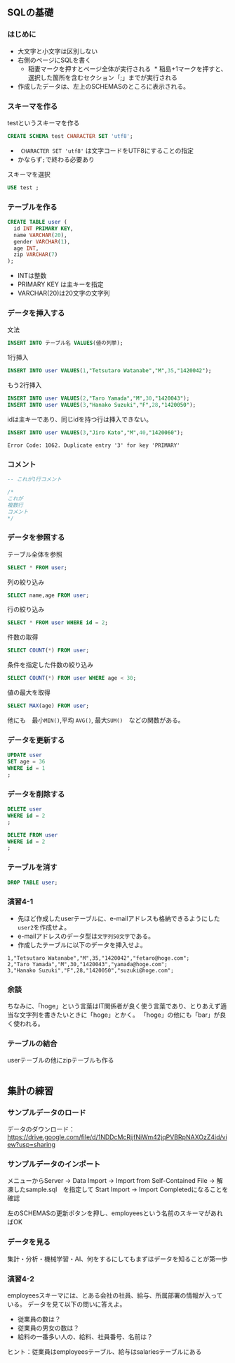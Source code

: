 ## SQLの基礎

### はじめに

* 大文字と小文字は区別しない
* 右側のページにSQLを書く
  * 稲妻マークを押すとページ全体が実行される
  * 稲島+1マークを押すと、選択した箇所を含むセクション「;」までが実行される
* 作成したデータは、左上のSCHEMASのところに表示される。

### スキーマを作る

testというスキーマを作る

```sql
CREATE SCHEMA test CHARACTER SET 'utf8';
```

* ` CHARACTER SET 'utf8'` は文字コードをUTF8にすることの指定
* かならず`;`で終わる必要あり

スキーマを選択

```sql
USE test ;
```

### テーブルを作る

```sql
CREATE TABLE user (
  id INT PRIMARY KEY, 
  name VARCHAR(20), 
  gender VARCHAR(1),
  age INT, 
  zip VARCHAR(7)
);
```

* INTは整数
* PRIMARY KEY は主キーを指定
* VARCHAR(20)は20文字の文字列

### データを挿入する

文法

```sql
INSERT INTO テーブル名 VALUES(値の列挙);
```

1行挿入

```sql
INSERT INTO user VALUES(1,"Tetsutaro Watanabe","M",35,"1420042");
```

もう2行挿入

```sql
INSERT INTO user VALUES(2,"Taro Yamada","M",30,"1420043");
INSERT INTO user VALUES(3,"Hanako Suzuki","F",28,"1420050");
```

idは主キーであり、同じidを持つ行は挿入できない。

```sql
INSERT INTO user VALUES(3,"Jiro Kato","M",40,"1420060");
```

```
Error Code: 1062. Duplicate entry '3' for key 'PRIMARY'
```

### コメント

```sql
-- これが1行コメント
```

```sql
/*
これが
複数行
コメント
*/
```

### データを参照する

テーブル全体を参照

```sql
SELECT * FROM user;
```

列の絞り込み

```sql
SELECT name,age FROM user;
```

行の絞り込み

```sql
SELECT * FROM user WHERE id = 2; 
```

件数の取得

```sql
SELECT COUNT(*) FROM user;
```

条件を指定した件数の絞り込み

```sql
SELECT COUNT(*) FROM user WHERE age < 30;
```

値の最大を取得

```sql
SELECT MAX(age) FROM user;
```

他にも　最小`MIN()`,平均 `AVG()`, 最大`SUM()`　などの関数がある。


### データを更新する

```sql
UPDATE user 
SET age = 36
WHERE id = 1
;
```

### データを削除する

```sql
DELETE user 
WHERE id = 2
;
```

```sql
DELETE FROM user 
WHERE id = 2
;
```

### テーブルを消す

```sql
DROP TABLE user;
```

### 演習4-1

* 先ほど作成したuserテーブルに、e-mailアドレスも格納できるようにした`user2`を作成せよ。
* e-mailアドレスのデータ型は`文字列50文字`である。
* 作成したテーブルに以下のデータを挿入せよ。

```
1,"Tetsutaro Watanabe","M",35,"1420042","fetaro@hoge.com";
2,"Taro Yamada","M",30,"1420043","yamada@hoge.com";
3,"Hanako Suzuki","F",28,"1420050","suzuki@hoge.com";
```

### 余談
ちなみに、「hoge」という言葉はIT関係者が良く使う言葉であり、とりあえず適当な文字列を書きたいときに「hoge」とかく。
「hoge」の他にも「bar」が良く使われる。

### テーブルの結合

userテーブルの他にzipテーブルも作る

```

```


## 集計の練習

### サンプルデータのロード

データのダウンロード：　https://drive.google.com/file/d/1NDDcMcRjjfNiWm42jqPVBRpNAXOzZ4id/view?usp=sharing

### サンプルデータのインポート

メニューからServer → Data Import → Import from Self-Contained File → 解凍したsample.sql　を指定して Start Import → Import Completedになることを確認

左のSCHEMASの更新ボタンを押し、employeesという名前のスキーマがあればOK

### データを見る

集計・分析・機械学習・AI、何をするにしてもまずはデータを知ることが第一歩

### 演習4-2

employeesスキーマには、とある会社の社員、給与、所属部署の情報が入っている。
データを見て以下の問いに答えよ。

* 従業員の数は？
* 従業員の男女の数は？
* 給料の一番多い人の、給料、社員番号、名前は？

ヒント：従業員はemployeesテーブル、給与はsalariesテーブルにある
